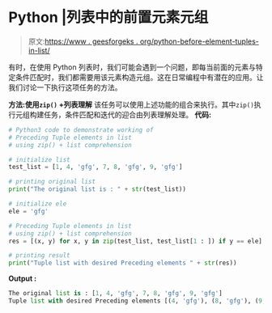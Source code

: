 # Python |列表中的前置元素元组

> 原文:[https://www . geesforgeks . org/python-before-element-tuples-in-list/](https://www.geeksforgeeks.org/python-preceding-element-tuples-in-list/)

有时，在使用 Python 列表时，我们可能会遇到一个问题，即每当前面的元素与特定条件匹配时，我们都需要用该元素构造元组。这在日常编程中有潜在的应用。让我们讨论一下执行这项任务的方法。

**方法:使用`zip()` +列表理解**
该任务可以使用上述功能的组合来执行。其中`zip()`执行元组构建任务，条件匹配和迭代的迎合由列表理解处理。
 **代码:**

```py
# Python3 code to demonstrate working of
# Preceding Tuple elements in list
# using zip() + list comprehension

# initialize list
test_list = [1, 4, 'gfg', 7, 8, 'gfg', 9, 'gfg']

# printing original list
print("The original list is : " + str(test_list))

# initialize ele 
ele = 'gfg'

# Preceding Tuple elements in list
# using zip() + list comprehension
res = [(x, y) for x, y in zip(test_list, test_list[1 : ]) if y == ele]

# printing result
print("Tuple list with desired Preceding elements " + str(res))
```

**Output :**

```py
The original list is : [1, 4, 'gfg', 7, 8, 'gfg', 9, 'gfg']
Tuple list with desired Preceding elements [(4, 'gfg'), (8, 'gfg'), (9, 'gfg')]

```